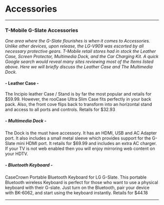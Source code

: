 # Accessories #

---

### T-Mobile G-Slate Accessories ###

_One area where the G-Slate flourishes is when it comes to Accessories. Unlike other devices, upon release, the LG-V909 was escorted by all necessary protective gears. T-Mobile retail stores had in stock the Leather Case, Screen Protector, Multimedia Dock, and the Car Charging Kit. A quick Google search would reveal many sites reviewing most of the Items listed above. Here we will briefly discuss the Leather Case and The Multimedia Dock._

#### - Leather Case - ####

The Incipio leather Case / Stand is by far the most popular and retails for $59.99. However, the rooCase Ultra Slim Case fits perfectly in your back pack. Also, the front cove flips back to transform into an horizontal stand and access to all ports and controls. Retails for $32.93

##### - Multimedia Dock - #####

The Dock is the must have accessory. It has an HDMI, USB and AC Adapter port. It also includes a small metal sleeve which provides support for the G-Slate mini HDMI port. It retails for $69.99 and includes an extra AC charger. If your TV is not web enabled then you will enjoy mirroring web content on your HDTV.

##### - Bluetooth Keyboard - #####

CaseCrown Portable Bluetooth Keyboard for LG G-Slate.  This portable Bluetooth wireless Keyboard is perfect for those who want to use a physical keyboard with their G-slate.  Just turn on the Bluetooth, pair your device with BK-6062, and start using the keyboard instantly.  Retails for $44.18

---

